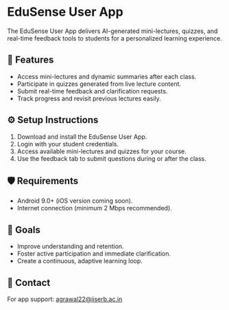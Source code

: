 # EduSense User App

The EduSense User App delivers AI-generated mini-lectures, quizzes, and real-time feedback tools to students for a personalized learning experience.

## 🚀 Features
- Access mini-lectures and dynamic summaries after each class.
- Participate in quizzes generated from live lecture content.
- Submit real-time feedback and clarification requests.
- Track progress and revisit previous lectures easily.

## ⚙️ Setup Instructions
1. Download and install the EduSense User App.
2. Login with your student credentials.
3. Access available mini-lectures and quizzes for your course.
4. Use the feedback tab to submit questions during or after the class.

## 🛡 Requirements
- Android 9.0+ (iOS version coming soon).
- Internet connection (minimum 2 Mbps recommended).

## 🎯 Goals
- Improve understanding and retention.
- Foster active participation and immediate clarification.
- Create a continuous, adaptive learning loop.

## 📩 Contact
For app support: agrawal22@iiserb.ac.in
